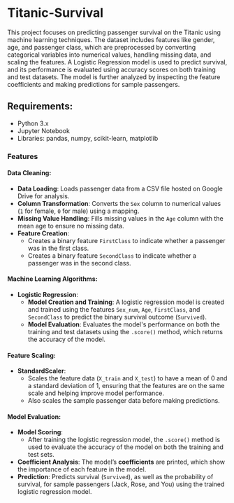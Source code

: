 # Titanic-Survival

This project focuses on predicting passenger survival on the Titanic using machine learning techniques. The dataset includes features like gender, age, and passenger class, which are preprocessed by converting categorical variables into numerical values, handling missing data, and scaling the features. A Logistic Regression model is used to predict survival, and its performance is evaluated using accuracy scores on both training and test datasets. The model is further analyzed by inspecting the feature coefficients and making predictions for sample passengers.

## Requirements:
- Python 3.x
- Jupyter Notebook
- Libraries: pandas, numpy, scikit-learn, matplotlib

### **Features**

#### **Data Cleaning:**
- **Data Loading**: Loads passenger data from a CSV file hosted on Google Drive for analysis.
- **Column Transformation**: Converts the `Sex` column to numerical values (`1` for female, `0` for male) using a mapping.
- **Missing Value Handling**: Fills missing values in the `Age` column with the mean age to ensure no missing data.
- **Feature Creation**:
  - Creates a binary feature `FirstClass` to indicate whether a passenger was in the first class.
  - Creates a binary feature `SecondClass` to indicate whether a passenger was in the second class.

#### **Machine Learning Algorithms:**
- **Logistic Regression**: 
  - **Model Creation and Training**: A logistic regression model is created and trained using the features `Sex_num`, `Age`, `FirstClass`, and `SecondClass` to predict the binary survival outcome (`Survived`).
  - **Model Evaluation**: Evaluates the model's performance on both the training and test datasets using the `.score()` method, which returns the accuracy of the model.

#### **Feature Scaling:**
- **StandardScaler**: 
  - Scales the feature data (`X_train` and `X_test`) to have a mean of 0 and a standard deviation of 1, ensuring that the features are on the same scale and helping improve model performance.
  - Also scales the sample passenger data before making predictions.

#### **Model Evaluation:**
- **Model Scoring**: 
  - After training the logistic regression model, the `.score()` method is used to evaluate the accuracy of the model on both the training and test sets.
- **Coefficient Analysis**: The model’s **coefficients** are printed, which show the importance of each feature in the model.
- **Prediction**: Predicts survival (`Survived`), as well as the probability of survival, for sample passengers (Jack, Rose, and You) using the trained logistic regression model.
